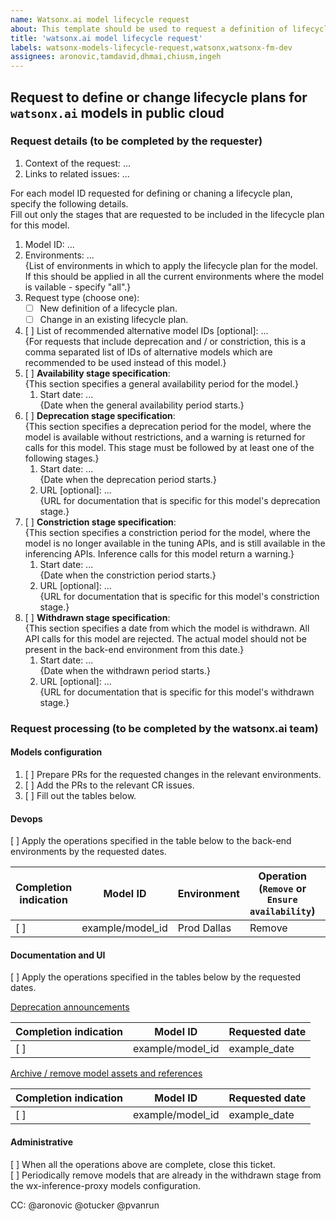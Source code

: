 ```yaml
---
name: Watsonx.ai model lifecycle request
about: This template should be used to request a definition of lifecycle plans for `watsonx.ai` models, or to request a change in such plans
title: 'watsonx.ai model lifecycle request'
labels: watsonx-models-lifecycle-request,watsonx,watsonx-fm-dev
assignees: aronovic,tamdavid,dhmai,chiusm,ingeh
---
```


## Request to define or change lifecycle plans for `watsonx.ai` models in public cloud

### Request details (to be completed by the requester)

1. Context of the request: ...
1. Links to related issues: ...

For each model ID requested for defining or chaning a lifecycle plan, specify the following details.  
Fill out only the stages that are requested to be included in the lifecycle plan for this model.

1. Model ID: ...
1. Environments: ...  
   {List of environments in which to apply the lifecycle plan for the model. If this should be applied in all the current environments where the model is vailable - specify "all".}
1. Request type (choose one):
   - [ ] New definition of a lifecycle plan.
   - [ ] Change in an existing lifecycle plan.
1. [ ] List of recommended alternative model IDs [optional]: ...  
   {For requests that include deprecation and / or constriction, this is a comma separated list of IDs of alternative models which are recommended to be used instead of this model.}
1. [ ] **Availability stage specification**:  
   {This section specifies a general availability period for the model.}
   1. Start date: ...  
      {Date when the general availability period starts.}
1. [ ] **Deprecation stage specification**:  
   {This section specifies a deprecation period for the model, where the model is available without restrictions, and a warning is returned for calls for this model. This stage must be followed by at least one of the following stages.}
   1. Start date: ...  
      {Date when the deprecation period starts.}
   1. URL [optional]: ...  
      {URL for documentation that is specific for this model's deprecation stage.}
1. [ ] **Constriction stage specification**:  
   {This section specifies a constriction period for the model, where the model is no longer available in the tuning APIs, and is still available in the inferencing APIs. Inference calls for this model return a warning.}
   1. Start date: ...  
      {Date when the constriction period starts.}
   1. URL [optional]: ...  
      {URL for documentation that is specific for this model's constriction stage.}
1. [ ] **Withdrawn stage specification**:  
   {This section specifies a date from which the model is withdrawn. All API calls for this model are rejected. The actual model should not be present in the back-end environment from this date.}
   1. Start date: ...  
      {Date when the withdrawn period starts.}
   1. URL [optional]: ...  
      {URL for documentation that is specific for this model's withdrawn stage.}

### Request processing (to be completed by the watsonx.ai team)

#### Models configuration

1. [ ] Prepare PRs for the requested changes in the relevant environments.
1. [ ] Add the PRs to the relevant CR issues.
1. [ ] Fill out the tables below.

#### Devops

[ ] Apply the operations specified in the table below to the back-end environments by the requested dates.

Completion indication|Model ID|Environment|Operation (`Remove` or `Ensure availability`)|Date to apply the operation
--|--|--|--|--
[ ]|example/model_id|Prod Dallas|Remove|example_date

#### Documentation and UI

[ ] Apply the operations specified in the tables below by the requested dates.

<ins>Deprecation announcements</ins>

Completion indication|Model ID|Requested date
--|--|--
[ ]|example/model_id|example_date

<ins>Archive / remove model assets and references</ins>

Completion indication|Model ID|Requested date
--|--|--
[ ]|example/model_id|example_date

#### Administrative

[ ] When all the operations above are complete, close this ticket.  
[ ] Periodically remove models that are already in the withdrawn stage from the wx-inference-proxy models configuration.  

CC: @aronovic @otucker @pvanrun
